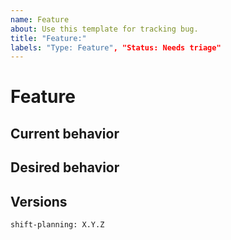 ```yaml
---
name: Feature
about: Use this template for tracking bug.
title: "Feature:"
labels: "Type: Feature", "Status: Needs triage"
---
```


# Feature

## Current behavior
<!-- What's the current behavior? -->


## Desired behavior
<!-- What's the expected behavior? -->


## Versions
<!-- Add versions -->
```
shift-planning: X.Y.Z
```

